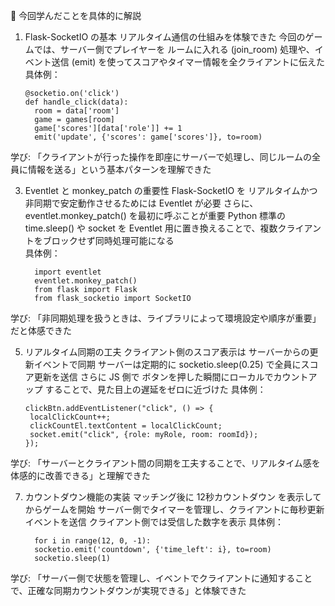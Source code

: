 🔹 今回学んだことを具体的に解説
1. Flask-SocketIO の基本
リアルタイム通信の仕組みを体験できた
今回のゲームでは、サーバー側でプレイヤーを ルームに入れる (join_room) 処理や、イベント送信 (emit) を使ってスコアやタイマー情報を全クライアントに伝えた
   具体例：
   
       @socketio.on('click')      
       def handle_click(data):      
         room = data['room']      
         game = games[room]      
         game['scores'][data['role']] += 1      
         emit('update', {'scores': game['scores']}, to=room)
   
学び: 「クライアントが行った操作を即座にサーバーで処理し、同じルームの全員に情報を送る」という基本パターンを理解できた

3. Eventlet と monkey_patch の重要性
Flask-SocketIO を リアルタイムかつ非同期で安定動作させるためには Eventlet が必要
さらに、eventlet.monkey_patch() を最初に呼ぶことが重要
Python 標準の time.sleep() や socket を Eventlet 用に置き換えることで、複数クライアントをブロックせず同時処理可能になる   
   具体例：
   
         import eventlet
         eventlet.monkey_patch()
         from flask import Flask
         from flask_socketio import SocketIO
   
学び: 「非同期処理を扱うときは、ライブラリによって環境設定や順序が重要」だと体感できた

5. リアルタイム同期の工夫
クライアント側のスコア表示は サーバーからの更新イベントで同期
サーバーは定期的に socketio.sleep(0.25) で全員にスコア更新を送信
さらに JS 側で ボタンを押した瞬間にローカルでカウントアップ することで、見た目上の遅延をゼロに近づけた
    具体例：
   
       clickBtn.addEventListener("click", () => {
        localClickCount++;
        clickCountEl.textContent = localClickCount;
        socket.emit("click", {role: myRole, room: roomId});
       });
   
学び: 「サーバーとクライアント間の同期を工夫することで、リアルタイム感を体感的に改善できる」と理解できた

7. カウントダウン機能の実装
マッチング後に 12秒カウントダウン を表示してからゲームを開始
サーバー側でタイマーを管理し、クライアントに毎秒更新イベントを送信
クライアント側では受信した数字を表示
    具体例：

         for i in range(12, 0, -1):
         socketio.emit('countdown', {'time_left': i}, to=room)
         socketio.sleep(1)
   
学び: 「サーバー側で状態を管理し、イベントでクライアントに通知することで、正確な同期カウントダウンが実現できる」と体験できた

